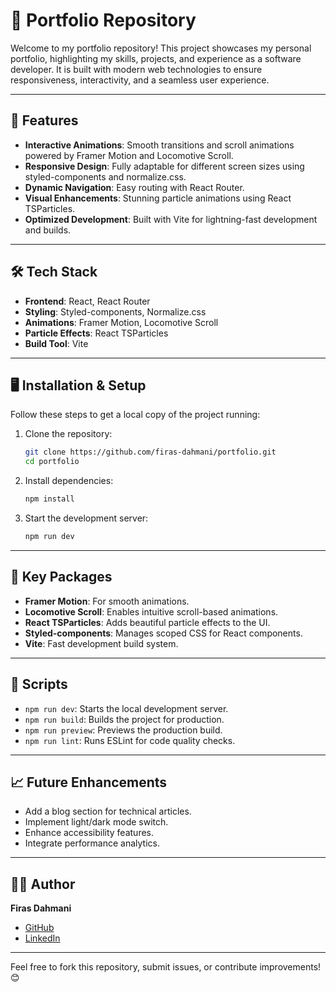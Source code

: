 
# 🌟 Portfolio Repository

Welcome to my portfolio repository! This project showcases my personal portfolio, highlighting my skills, projects, and experience as a software developer. It is built with modern web technologies to ensure responsiveness, interactivity, and a seamless user experience.

---

## 🚀 Features

- **Interactive Animations**: Smooth transitions and scroll animations powered by Framer Motion and Locomotive Scroll.
- **Responsive Design**: Fully adaptable for different screen sizes using styled-components and normalize.css.
- **Dynamic Navigation**: Easy routing with React Router.
- **Visual Enhancements**: Stunning particle animations using React TSParticles.
- **Optimized Development**: Built with Vite for lightning-fast development and builds.

---

## 🛠️ Tech Stack

- **Frontend**: React, React Router
- **Styling**: Styled-components, Normalize.css
- **Animations**: Framer Motion, Locomotive Scroll
- **Particle Effects**: React TSParticles
- **Build Tool**: Vite

---

## 🖥️ Installation & Setup

Follow these steps to get a local copy of the project running:

1. Clone the repository:

   ```bash
   git clone https://github.com/firas-dahmani/portfolio.git
   cd portfolio

2. Install dependencies:

    ```bash
    npm install

3. Start the development server:

    ```bash
    npm run dev

---

## 🎨 Key Packages

- **Framer Motion**: For smooth animations.
- **Locomotive Scroll**: Enables intuitive scroll-based animations.
- **React TSParticles**: Adds beautiful particle effects to the UI.
- **Styled-components**: Manages scoped CSS for React components.
- **Vite**: Fast development build system.

---

## 📜 Scripts

- `npm run dev`: Starts the local development server.
- `npm run build`: Builds the project for production.
- `npm run preview`: Previews the production build.
- `npm run lint`: Runs ESLint for code quality checks.

---

## 📈 Future Enhancements

- Add a blog section for technical articles.
- Implement light/dark mode switch.
- Enhance accessibility features.
- Integrate performance analytics.

---

## 👨‍💻 Author

**Firas Dahmani**

- [GitHub](https://github.com/firas-dahmani)
- [LinkedIn](https://www.linkedin.com/in/firas-dahmani/)

---

Feel free to fork this repository, submit issues, or contribute improvements! 😊

